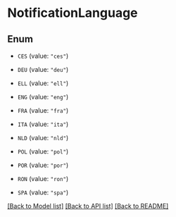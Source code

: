 # NotificationLanguage

## Enum


* `CES` (value: `"ces"`)

* `DEU` (value: `"deu"`)

* `ELL` (value: `"ell"`)

* `ENG` (value: `"eng"`)

* `FRA` (value: `"fra"`)

* `ITA` (value: `"ita"`)

* `NLD` (value: `"nld"`)

* `POL` (value: `"pol"`)

* `POR` (value: `"por"`)

* `RON` (value: `"ron"`)

* `SPA` (value: `"spa"`)


[[Back to Model list]](../README.md#documentation-for-models) [[Back to API list]](../README.md#documentation-for-api-endpoints) [[Back to README]](../README.md)


